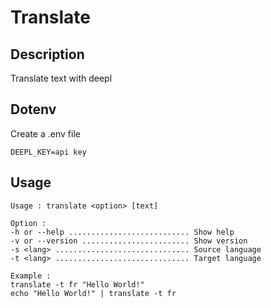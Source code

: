 # Translate
## Description
Translate text with deepl

## Dotenv
Create a .env file
```
DEEPL_KEY=api key
```

## Usage
```
Usage : translate <option> [text]

Option :
-h or --help ........................... Show help
-v or --version ........................ Show version
-s <lang> .............................. Source language
-t <lang> .............................. Target language

Example :
translate -t fr "Hello World!"
echo "Hello World!" | translate -t fr
```
